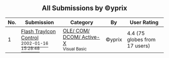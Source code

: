﻿<div align="center">

## All Submissions by ©yprix

</div>

No.  | Submission | Category | By   | User Rating
---- | ---------- | -------- | ---- | -----------
1 | [Flash TrayIcon Control<br /><sup>2002-01-16 15:28:48</sup>](https://github.com/Planet-Source-Code/yprix-flash-trayicon-control__1-30878) | [OLE/ COM/ DCOM/ Active\-X<br /><sup>Visual Basic</sup>](../ByCategory/ole-com-dcom-active-x__1-29.md) | ©yprix | 4.4 (75 globes from 17 users)
